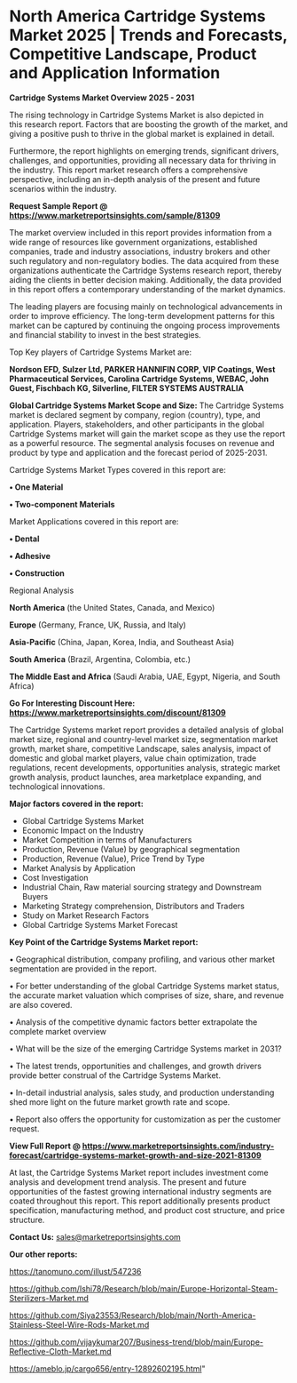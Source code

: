 # North America Cartridge Systems Market 2025 | Trends and Forecasts, Competitive Landscape, Product and Application Information

<Strong> Cartridge Systems Market Overview 2025 - 2031</strong>

The rising technology in Cartridge Systems Market is also depicted in this research report. Factors that are boosting the growth of the market, and giving a positive push to thrive in the global market is explained in detail.

Furthermore, the report highlights on emerging trends, significant drivers, challenges, and opportunities, providing all necessary data for thriving in the industry. This report market research offers a comprehensive perspective, including an in-depth analysis of the present and future scenarios within the industry.

<strong>Request Sample Report @ <a href=https://www.marketreportsinsights.com/sample/81309>https://www.marketreportsinsights.com/sample/81309</a></strong>

The market overview included in this report provides information from a wide range of resources like government organizations, established companies, trade and industry associations, industry brokers and other such regulatory and non-regulatory bodies. The data acquired from these organizations authenticate the Cartridge Systems research report, thereby aiding the clients in better decision making. Additionally, the data provided in this report offers a contemporary understanding of the market dynamics.

The leading players are focusing mainly on technological advancements in order to improve efficiency. The long-term development patterns for this market can be captured by continuing the ongoing process improvements and financial stability to invest in the best strategies.

Top Key players of Cartridge Systems Market are:

<strong>Nordson EFD, Sulzer Ltd, PARKER HANNIFIN CORP, VIP Coatings, West Pharmaceutical Services, Carolina Cartridge Systems, WEBAC, John Guest, Fischbach KG, Silverline, FILTER SYSTEMS AUSTRALIA</strong>

<strong><b>Global Cartridge Systems Market Scope and Size:</b></strong>
The Cartridge Systems market is declared segment by company, region (country), type, and application. Players, stakeholders, and other participants in the global Cartridge Systems market will gain the market scope as they use the report as a powerful resource. The segmental analysis focuses on revenue and product by type and application and the forecast period of 2025-2031.

Cartridge Systems Market Types covered in this report are:

<strong>• One Material

• Two-component Materials</strong>

Market Applications covered in this report are:

<strong>• Dental

• Adhesive

• Construction</strong> 

Regional Analysis

<strong>North America</strong> (the United States, Canada, and Mexico)

<strong>Europe</strong> (Germany, France, UK, Russia, and Italy)

<strong>Asia-Pacific</strong> (China, Japan, Korea, India, and Southeast Asia)

<strong>South America</strong> (Brazil, Argentina, Colombia, etc.)

<strong>The Middle East and Africa</strong> (Saudi Arabia, UAE, Egypt, Nigeria, and South Africa)

<strong>Go For Interesting Discount Here: <a href=https://www.marketreportsinsights.com/discount/81309>https://www.marketreportsinsights.com/discount/81309</a></strong>

The Cartridge Systems market report provides a detailed analysis of global market size, regional and country-level market size, segmentation market growth, market share, competitive Landscape, sales analysis, impact of domestic and global market players, value chain optimization, trade regulations, recent developments, opportunities analysis, strategic market growth analysis, product launches, area marketplace expanding, and technological innovations.

<strong><b>Major factors covered in the report:</b></strong>
<ul>
  <li>Global Cartridge Systems Market </li>
  <li>Economic Impact on the Industry</li>
  <li>Market Competition in terms of Manufacturers</li>
  <li>Production, Revenue (Value) by geographical segmentation</li>
  <li>Production, Revenue (Value), Price Trend by Type</li>
  <li>Market Analysis by Application</li>
  <li>Cost Investigation</li>
  <li>Industrial Chain, Raw material sourcing strategy and Downstream Buyers</li>
  <li>Marketing Strategy comprehension, Distributors and Traders</li>
  <li>Study on Market Research Factors</li>
  <li>Global Cartridge Systems Market Forecast</li>
</ul>

<strong><b>Key Point of the Cartridge Systems Market report:</b></strong>

• Geographical distribution, company profiling, and various other market segmentation are provided in the report.

• For better understanding of the global Cartridge Systems market status, the accurate market valuation which comprises of size, share, and revenue are also covered.

• Analysis of the competitive dynamic factors better extrapolate the complete market overview

• What will be the size of the emerging Cartridge Systems market in 2031?

• The latest trends, opportunities and challenges, and growth drivers provide better construal of the Cartridge Systems Market.

• In-detail industrial analysis, sales study, and production understanding shed more light on the future market growth rate and scope.

• Report also offers the opportunity for customization as per the customer request.

<strong><b>View Full Report @ <a href=https://www.marketreportsinsights.com/industry-forecast/cartridge-systems-market-growth-and-size-2021-81309>https://www.marketreportsinsights.com/industry-forecast/cartridge-systems-market-growth-and-size-2021-81309</a></b></strong>


At last, the Cartridge Systems Market report includes investment come analysis and development trend analysis. The present and future opportunities of the fastest growing international industry segments are coated throughout this report. This report additionally presents product specification, manufacturing method, and product cost structure, and price structure.

<strong>Contact Us:</strong>
sales@marketreportsinsights.com

<strong>Our other reports:</strong>

<a href=https://tanomuno.com/illust/547236>https://tanomuno.com/illust/547236</a>

<a href=https://github.com/Ishi78/Research/blob/main/Europe-Horizontal-Steam-Sterilizers-Market.md>https://github.com/Ishi78/Research/blob/main/Europe-Horizontal-Steam-Sterilizers-Market.md</a>

<a href=https://github.com/Siya23553/Research/blob/main/North-America-Stainless-Steel-Wire-Rods-Market.md>https://github.com/Siya23553/Research/blob/main/North-America-Stainless-Steel-Wire-Rods-Market.md</a>

<a href=https://github.com/vijaykumar207/Business-trend/blob/main/Europe-Reflective-Cloth-Market.md>https://github.com/vijaykumar207/Business-trend/blob/main/Europe-Reflective-Cloth-Market.md</a>

<a href=https://ameblo.jp/cargo656/entry-12892602195.html>https://ameblo.jp/cargo656/entry-12892602195.html</a>"
